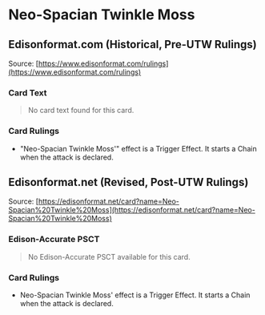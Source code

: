 # Neo-Spacian Twinkle Moss

## Edisonformat.com (Historical, Pre-UTW Rulings)

Source: [https://www.edisonformat.com/rulings](https://www.edisonformat.com/rulings)

### Card Text

> No card text found for this card.

### Card Rulings

*   "Neo-Spacian Twinkle Moss'" effect is a Trigger Effect. It starts a Chain when the attack is declared.

## Edisonformat.net (Revised, Post-UTW Rulings)

Source: [https://edisonformat.net/card?name=Neo-Spacian%20Twinkle%20Moss](https://edisonformat.net/card?name=Neo-Spacian%20Twinkle%20Moss)

### Edison-Accurate PSCT

> No Edison-Accurate PSCT available for this card.

### Card Rulings

*   Neo-Spacian Twinkle Moss' effect is a Trigger Effect. It starts a Chain when the attack is declared.
            